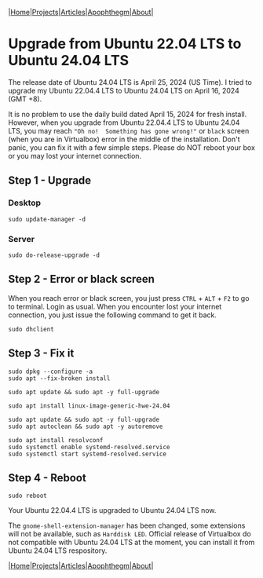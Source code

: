 |[Home](/README.md)|[Projects](/projects.md)|[Articles](/articles.md)|[Apophthegm](/apophthegm.md)|[About](/about.md)|

# Upgrade from Ubuntu 22.04 LTS to Ubuntu 24.04 LTS

The release date of Ubuntu 24.04 LTS is April 25, 2024 (US Time).  I tried to upgrade my Ubuntu 22.04.4 LTS to Ubuntu 24.04 LTS on April 16, 2024 (GMT +8).

It is no problem to use the daily build dated April 15, 2024 for fresh install.  However, when you upgrade from Ubuntu 22.04.4 LTS to Ubuntu 24.04 LTS, you may reach ```"Oh no!  Something has gone wrong!"``` or ```black``` screen (when you are in Virtualbox) error in the middle of the installation.  Don't panic, you can fix it with a few simple steps.  Please do NOT reboot your box or you may lost your internet connection.

## Step 1 - Upgrade

### Desktop
```
sudo update-manager -d
```

### Server
```
sudo do-release-upgrade -d
```

## Step 2 - Error or black screen

When you reach error or black screen, you just press ```CTRL``` + ```ALT``` + ```F2``` to go to terminal.  Login as usual.  When you encounter lost your internet connection, you just issue the following command to get it back.

```
sudo dhclient
```

## Step 3 - Fix it

```
sudo dpkg --configure -a
sudo apt --fix-broken install

sudo apt update && sudo apt -y full-upgrade

sudo apt install linux-image-generic-hwe-24.04

sudo apt update && sudo apt -y full-upgrade
sudo apt autoclean && sudo apt -y autoremove

sudo apt install resolvconf
sudo systemctl enable systemd-resolved.service
sudo systemctl start systemd-resolved.service
```

## Step 4 - Reboot

```
sudo reboot
```

Your Ubuntu 22.04.4 LTS is upgraded to Ubuntu 24.04 LTS now.

The ```gnome-shell-extension-manager``` has been changed, some extensions will not be available, such as ```Harddisk LED```.  Official release of Virtualbox do not compatible with Ubuntu 24.04 LTS at the moment, you can install it from Ubuntu 24.04 LTS respository.

|[Home](/README.md)|[Projects](/projects.md)|[Articles](/articles.md)|[Apophthegm](/apophthegm.md)|[About](/about.md)|
